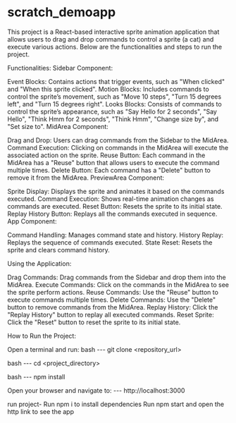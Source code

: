 # scratch_demoapp
This project is a React-based interactive sprite animation application that allows users to drag and drop commands to control a sprite (a cat) and execute various actions. Below are the functionalities and steps to run the project.

Functionalities:
Sidebar Component:

Event Blocks: Contains actions that trigger events, such as "When clicked" and "When this sprite clicked".
Motion Blocks: Includes commands to control the sprite’s movement, such as "Move 10 steps", "Turn 15 degrees left", and "Turn 15 degrees right".
Looks Blocks: Consists of commands to control the sprite’s appearance, such as "Say Hello for 2 seconds", "Say Hello", "Think Hmm for 2 seconds", "Think Hmm", "Change size by", and "Set size to".
MidArea Component:

Drag and Drop: Users can drag commands from the Sidebar to the MidArea.
Command Execution: Clicking on commands in the MidArea will execute the associated action on the sprite.
Reuse Button: Each command in the MidArea has a "Reuse" button that allows users to execute the command multiple times.
Delete Button: Each command has a "Delete" button to remove it from the MidArea.
PreviewArea Component:

Sprite Display: Displays the sprite and animates it based on the commands executed.
Command Execution: Shows real-time animation changes as commands are executed.
Reset Button: Resets the sprite to its initial state.
Replay History Button: Replays all the commands executed in sequence.
App Component:

Command Handling: Manages command state and history.
History Replay: Replays the sequence of commands executed.
State Reset: Resets the sprite and clears command history.


Using the Application:

Drag Commands: Drag commands from the Sidebar and drop them into the MidArea.
Execute Commands: Click on the commands in the MidArea to see the sprite perform actions.
Reuse Commands: Use the "Reuse" button to execute commands multiple times.
Delete Commands: Use the "Delete" button to remove commands from the MidArea.
Replay History: Click the "Replay History" button to replay all executed commands.
Reset Sprite: Click the "Reset" button to reset the sprite to its initial state.

How to Run the Project:

Open a terminal and run:
 bash ---  git clone <repository_url>

 bash --- cd <project_directory>

 bash --- npm install

Open your browser and navigate to: --- http://localhost:3000


run project-
Run npm i to install dependencies
Run npm start and open the http link to see the app



